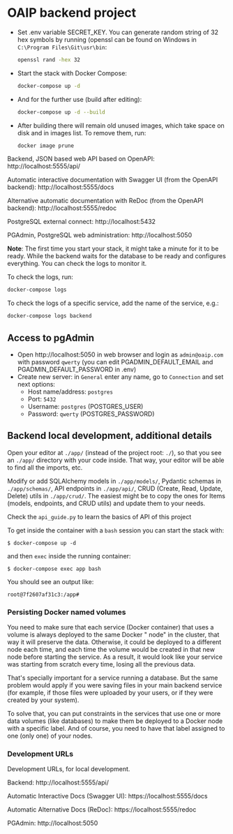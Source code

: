 # OAIP backend project

* Set .env variable SECRET_KEY. You can generate random string of 32 hex symbols by running (openssl can be found on
  Windows in `C:\Program Files\Git\usr\bin`:

  ```bash
  openssl rand -hex 32
  ```

* Start the stack with Docker Compose:

  ```bash
  docker-compose up -d
  ```

* And for the further use (build after editing):

  ```bash
  docker-compose up -d --build
  ```

* After building there will remain old unused images, which take space on disk and in images list. To remove them, run:

  ```bash
  docker image prune
  ```

Backend, JSON based web API based on OpenAPI: http://localhost:5555/api/

Automatic interactive documentation with Swagger UI (from the OpenAPI backend): http://localhost:5555/docs

Alternative automatic documentation with ReDoc (from the OpenAPI backend): http://localhost:5555/redoc

PostgreSQL external connect: http://localhost:5432

PGAdmin, PostgreSQL web administration: http://localhost:5050

**Note**: The first time you start your stack, it might take a minute for it to be ready. While the backend waits for
the database to be ready and configures everything. You can check the logs to monitor it.

To check the logs, run:

```bash
docker-compose logs
```

To check the logs of a specific service, add the name of the service, e.g.:

```bash
docker-compose logs backend
```

## Access to pgAdmin

* Open http://localhost:5050 in web browser and login as `admin@oaip.com` with password `qwerty` (you can edit
  PGADMIN_DEFAULT_EMAIL and PGADMIN_DEFAULT_PASSWORD in .env)
* Create new server: in `General` enter any name, go to `Connection` and set next options:
    * Host name/address: `postgres`
    * Port: `5432`
    * Username: `postgres` (POSTGRES_USER)
    * Password: `qwerty` (POSTGRES_PASSWORD)

## Backend local development, additional details

Open your editor at `./app/` (instead of the project root: `./`), so that you see an `./app/` directory with your code
inside. That way, your editor will be able to find all the imports, etc.

Modify or add SQLAlchemy models in `./app/models/`, Pydantic schemas in `./app/schemas/`, API endpoints in `./app/api/`,
CRUD (Create, Read, Update, Delete) utils in `./app/crud/`. The easiest might be to copy the ones for Items (models,
endpoints, and CRUD utils) and update them to your needs.

Check the `api_guide.py` to learn the basics of API of this project

To get inside the container with a `bash` session you can start the stack with:

```console
$ docker-compose up -d
```

and then `exec` inside the running container:

```console
$ docker-compose exec app bash
```

You should see an output like:

```console
root@7f2607af31c3:/app#
```

### Persisting Docker named volumes

You need to make sure that each service (Docker container) that uses a volume is always deployed to the same Docker "
node" in the cluster, that way it will preserve the data. Otherwise, it could be deployed to a different node each time,
and each time the volume would be created in that new node before starting the service. As a result, it would look like
your service was starting from scratch every time, losing all the previous data.

That's specially important for a service running a database. But the same problem would apply if you were saving files
in your main backend service (for example, if those files were uploaded by your users, or if they were created by your
system).

To solve that, you can put constraints in the services that use one or more data volumes (like databases) to make them
be deployed to a Docker node with a specific label. And of course, you need to have that label assigned to one (only
one) of your nodes.

### Development URLs

Development URLs, for local development.

Backend: http://localhost:5555/api/

Automatic Interactive Docs (Swagger UI): https://localhost:5555/docs

Automatic Alternative Docs (ReDoc): https://localhost:5555/redoc

PGAdmin: http://localhost:5050
